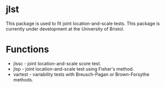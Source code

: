 # jlst
This package is used to fit joint location-and-scale tests. This package is currently under development at the University of Bristol.

# Functions
* jlssc - joint location-and-scale score test. 
* jlsp - joint location-and-scale test using Fisher's method.  
* vartest - variability tests with Breusch-Pagan or Brown-Forsythe methods.  

